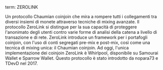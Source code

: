 term: ZEROLINK

Un protocollo Chaumian coinjoin che mira a rompere tutti i collegamenti tra diversi insiemi di monete attraverso tecniche di mixing avanzate. Il protocollo ZeroLink si distingue per la sua capacità di proteggere l'anonimato degli utenti contro varie forme di analisi della catena a livello di transazione e di rete. ZeroLink introduce un framework per i portafogli coinjoin, con l'uso di conti segregati pre-mix e post-mix, così come una tecnica di mixing unica: il Chaumian coinjoin. Ad oggi, l'unica implementazione dei coinjoin ZeroLink è Whirlpool, disponibile su Samourai Wallet e Sparrow Wallet. Questo protocollo è stato introdotto da nopara73 e TDevD nel 2017.